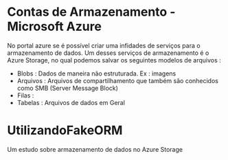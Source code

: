 # Contas de Armazenamento  - Microsoft Azure

No portal azure se é possível criar uma infidades de serviços para o armazenamento de dados. 
Um desses serviços de armazenamento é o Azure Storage, no qual podemos salvar os seguintes modelos de arquivos : 

   - Blobs : Dados de maneira não estruturada.  Ex : imagens 
   - Arquivos : Arquivos de compartilhamento que também são conhecidos como SMB (Server Message Block)
   - Filas : 
   - Tabelas : Arquivos de dados em Geral


# UtilizandoFakeORM
 Um estudo sobre armazenamento de dados no Azure Storage


